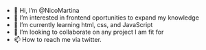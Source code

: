 - 👋 Hi, I’m @NicoMartina
- 👀 I’m interested in frontend oportunities to expand my knowledge
- 🌱 I’m currently learning html, css, and JavaScript
- 💞️ I’m looking to collaborate on any project I am fit for
- 📫 How to reach me via twitter.

<!---
NicoMartina/NicoMartina is a ✨ special ✨ repository because its `README.md` (this file) appears on your GitHub profile.
You can click the Preview link to take a look at your changes.
--->
